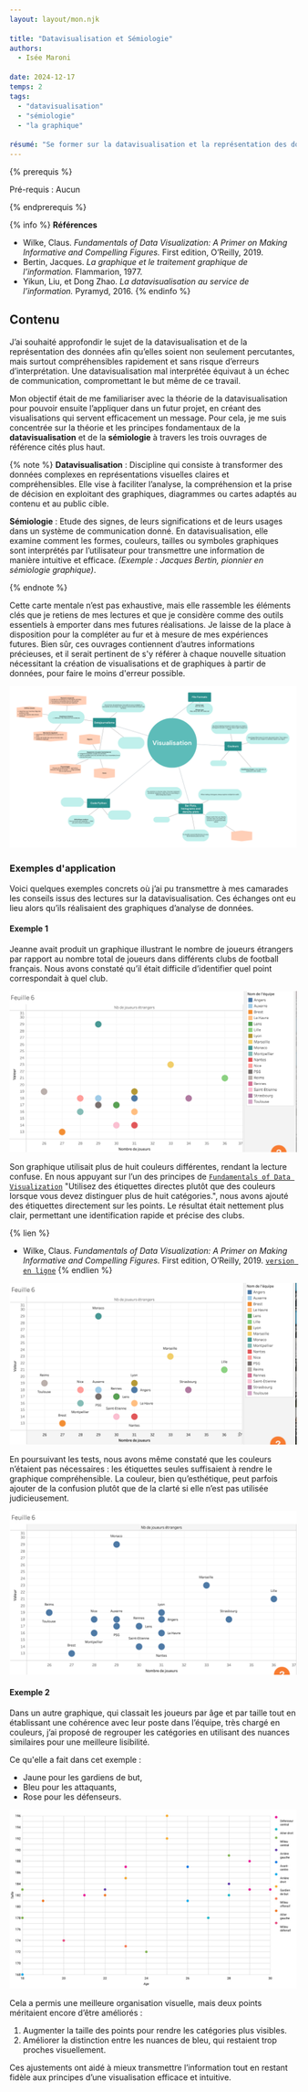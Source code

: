 ```yaml
---
layout: layout/mon.njk

title: "Datavisualisation et Sémiologie"
authors:
  - Isée Maroni

date: 2024-12-17
temps: 2
tags:
  - "datavisualisation"
  - "sémiologie"
  - "la graphique"

résumé: "Se former sur la datavisualisation et la représentation des données afin qu’elles soient percutantes et comprises sans erreurs d'interprétation."
---
```


{% prerequis %}

Pré-requis : Aucun

{% endprerequis %}

{% info %}
**Références**
- Wilke, Claus. *Fundamentals of Data Visualization: A Primer on Making Informative and Compelling Figures.* First edition, O’Reilly, 2019.
- Bertin, Jacques. *La graphique et le traitement graphique de l’information.* Flammarion, 1977.
- Yikun, Liu, et Dong Zhao. *La datavisualisation au service de l’information.* Pyramyd, 2016.
{% endinfo %}

## Contenu

J’ai souhaité approfondir le sujet de la datavisualisation et de la représentation des données afin qu’elles soient non seulement percutantes, mais surtout compréhensibles rapidement et sans risque d’erreurs d’interprétation. Une datavisualisation mal interprétée équivaut à un échec de communication, compromettant le but même de ce travail.

Mon objectif était de me familiariser avec la théorie de la datavisualisation pour pouvoir ensuite l’appliquer dans un futur projet, en créant des visualisations qui servent efficacement un message. Pour cela, je me suis concentrée sur la théorie et les principes fondamentaux de la **datavisualisation** et de la **sémiologie** à travers les trois ouvrages de référence cités plus haut.


{% note %}
**Datavisualisation** : Discipline qui consiste à transformer des données complexes en représentations visuelles claires et compréhensibles. Elle vise à faciliter l’analyse, la compréhension et la prise de décision en exploitant des graphiques, diagrammes ou cartes adaptés au contenu et au public cible.

**Sémiologie** : Etude des signes, de leurs significations et de leurs usages dans un système de communication donné. En datavisualisation, elle examine comment les formes, couleurs, tailles ou symboles graphiques sont interprétés par l’utilisateur pour transmettre une information de manière intuitive et efficace. *(Exemple : Jacques Bertin, pionnier en sémiologie graphique)*.

{% endnote %}

Cette carte mentale n’est pas exhaustive, mais elle rassemble les éléments clés que je retiens de mes lectures et que je considère comme des outils essentiels à emporter dans mes futures réalisations. Je laisse de la place à disposition pour la compléter au fur et à mesure de mes expériences futures. Bien sûr, ces ouvrages contiennent d’autres informations précieuses, et il serait pertinent de s'y référer à chaque nouvelle situation nécessitant la création de visualisations et de graphiques à partir de données, pour faire le moins d'erreur possible.


![MON2.2_Mindmap](./MON2.2_Mindmap.png)

### Exemples d'application

Voici quelques exemples concrets où j’ai pu transmettre à mes camarades les conseils issus des lectures sur la datavisualisation. Ces échanges ont eu lieu alors qu’ils réalisaient des graphiques d’analyse de données.

#### Exemple 1

Jeanne avait produit un graphique illustrant le nombre de joueurs étrangers par rapport au nombre total de joueurs dans différents clubs de football français. Nous avons constaté qu’il était difficile d’identifier quel point correspondait à quel club.

![Tableau_couleurs](./Tableau_couleurs.png)

Son graphique utilisait plus de huit couleurs différentes, rendant la lecture confuse. En nous appuyant sur l’un des principes de [`Fundamentals of Data Visualization`](https://clauswilke.com/dataviz/) "Utilisez des étiquettes directes plutôt que des couleurs lorsque vous devez distinguer plus de huit catégories.", nous avons ajouté des étiquettes directement sur les points. Le résultat était nettement plus clair, permettant une identification rapide et précise des clubs.

{% lien %}
- Wilke, Claus. *Fundamentals of Data Visualization: A Primer on Making Informative and Compelling Figures.* First edition, O’Reilly, 2019. [`version en ligne`](https://clauswilke.com/dataviz/)
{% endlien %}

![Tableau_couleurs_labels](./Tableau_couleurs_labels.png)

En poursuivant les tests, nous avons même constaté que les couleurs n’étaient pas nécessaires : les étiquettes seules suffisaient à rendre le graphique compréhensible. La couleur, bien qu’esthétique, peut parfois ajouter de la confusion plutôt que de la clarté si elle n’est pas utilisée judicieusement.

![Tableau_labels](./Tableau_labels.png)

#### Exemple 2

Dans un autre graphique, qui classait les joueurs par âge et par taille tout en établissant une cohérence avec leur poste dans l’équipe, très chargé en couleurs, j’ai proposé de regrouper les catégories en utilisant des nuances similaires pour une meilleure lisibilité.

Ce qu'elle a fait dans cet exemple :
- Jaune pour les gardiens de but,
- Bleu pour les attaquants,
- Rose pour les défenseurs.

![Postes_joueurs.jpg](./Postes_joueurs.jpg)

Cela a permis une meilleure organisation visuelle, mais deux points méritaient encore d’être améliorés :

1. Augmenter la taille des points pour rendre les catégories plus visibles.
2. Améliorer la distinction entre les nuances de bleu, qui restaient trop proches visuellement.

Ces ajustements ont aidé à mieux transmettre l’information tout en restant fidèle aux principes d’une visualisation efficace et intuitive.
